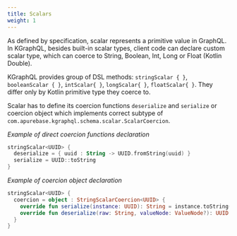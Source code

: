 ```yaml
---
title: Scalars
weight: 1
---
```


As defined by specification, scalar represents a primitive value in GraphQL. In KGraphQL, besides built-in scalar types, client code can declare custom scalar type, which can coerce to String, Boolean, Int, Long or Float (Kotlin Double).

KGraphQL provides group of DSL methods: `stringScalar { }`, `booleanScalar { }`, `intScalar{ }`, `longScalar{ }`, `floatScalar{ }`. They differ only by Kotlin primitive type they coerce to.

Scalar has to define its coercion functions `deserialize` and `serialize` or coercion object which implements correct subtype of `com.apurebase.kgraphql.schema.scalar.ScalarCoercion`.

*Example of direct coercion functions declaration*
```kotlin
stringScalar<UUID> {
  deserialize = { uuid : String -> UUID.fromString(uuid) }
  serialize = UUID::toString
}
```


*Example of coercion object declaration*
```kotlin
stringScalar<UUID> {
  coercion = object : StringScalarCoercion<UUID> {
    override fun serialize(instance: UUID): String = instance.toString()
    override fun deserialize(raw: String, valueNode: ValueNode?): UUID = UUID.fromString(raw)
  }
}
```
